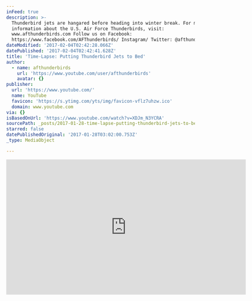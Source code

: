 ```yaml
---
inFeed: true
description: >-
  Thunderbird jets are hangared before heading into winter break. For more
  information about the U.S. Air Force Thunderbirds, visit:
  www.afthunderbirds.com Follow us on Facebook:
  https://www.facebook.com/AFThunderbirds/ Instagram/ Twitter: @afthunderbirds
dateModified: '2017-02-04T02:42:28.066Z'
datePublished: '2017-02-04T02:42:41.628Z'
title: 'Time-Lapse: Putting Thunderbird Jets to Bed'
author:
  - name: afthunderbirds
    url: 'https://www.youtube.com/user/afthunderbirds'
    avatar: {}
publisher:
  url: 'https://www.youtube.com/'
  name: YouTube
  favicon: 'https://s.ytimg.com/yts/img/favicon-vflz7uhzw.ico'
  domain: www.youtube.com
via: {}
isBasedOnUrl: 'https://www.youtube.com/watch?v=XDJm_N3YCRA'
sourcePath: _posts/2017-01-28-time-lapse-putting-thunderbird-jets-to-bed.md
starred: false
datePublishedOriginal: '2017-01-28T03:02:00.753Z'
_type: MediaObject

---
```

<iframe src="https://cdn.embedly.com/widgets/media.html?src=https%3A%2F%2Fwww.youtube.com%2Fembed%2FXDJm_N3YCRA%3Ffeature%3Doembed&amp;url=http%3A%2F%2Fwww.youtube.com%2Fwatch%3Fv%3DXDJm_N3YCRA&amp;image=https%3A%2F%2Fi.ytimg.com%2Fvi%2FXDJm_N3YCRA%2Fhqdefault.jpg&amp;key=b7d04c9b404c499eba89ee7072e1c4f7&amp;type=text%2Fhtml&amp;schema=youtube" width="640" height="360" scrolling="no" frameborder="0" allowfullscreen="" style=""></iframe>